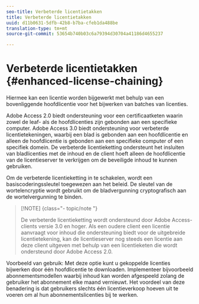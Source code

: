 ```yaml
---
seo-title: Verbeterde licentietakken
title: Verbeterde licentietakken
uuid: d11b0631-5dfb-42b8-b7ba-cfeb1da488be
translation-type: tm+mt
source-git-commit: 53654b740b03c6a79394d30704a41186d4655237

---
```



# Verbeterde licentietakken {#enhanced-license-chaining}

Hiermee kan een licentie worden bijgewerkt met behulp van een bovenliggende hoofdlicentie voor het bijwerken van batches van licenties.

Adobe Access 2.0 biedt ondersteuning voor een certificaatketen waarin zowel de leaf- als de hoofdlicenties zijn gebonden aan een specifieke computer. Adobe Access 3.0 biedt ondersteuning voor verbeterde licentietekeningen, waarbij een blad is gebonden aan een hoofdlicentie en alleen de hoofdlicentie is gebonden aan een specifieke computer of een specifiek domein. De verbeterde licentieketting ondersteunt het insluiten van bladlicenties met de inhoud en de client hoeft alleen de hoofdlicentie van de licentieserver te verkrijgen om de beveiligde inhoud te kunnen gebruiken.

Om de verbeterde licentieketting in te schakelen, wordt een basiscoderingssleutel toegewezen aan het beleid. De sleutel van de wortelencryptie wordt gebruikt om de bladvergunning cryptografisch aan de wortelvergunning te binden.

>[!NOTE] {class=&quot;- topic/note &quot;}
>
>De verbeterde licentieketting wordt ondersteund door Adobe Access-clients versie 3.0 en hoger. Als een oudere client een licentie aanvraagt voor inhoud die ondersteuning biedt voor de uitgebreide licentietekening, kan de licentieserver nog steeds een licentie aan deze client uitgeven met behulp van een licentieketen die wordt ondersteund door Adobe Access 2.0.

Voorbeeld van gebruik: Met deze optie kunt u gekoppelde licenties bijwerken door één hoofdlicentie te downloaden. Implementeer bijvoorbeeld abonnementsmodellen waarbij inhoud kan worden afgespeeld zolang de gebruiker het abonnement elke maand vernieuwt. Het voordeel van deze benadering is dat gebruikers slechts één licentieverkoop hoeven uit te voeren om al hun abonnementslicenties bij te werken.
